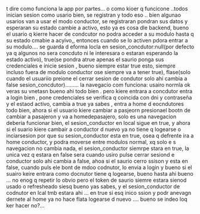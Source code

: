 t dire como funciona la app por partes... o como kioer q funcicone ..todos inician sesion como usario bien, se registran y todo eso .. bien
algunao usarios van a usar el modo conductor, se registraran pondran sus datos y esperaran su estado cambie a activo, esto ya es cosa dle backend, bueno el usario q kierre hacer de condcutor no podra acceder a su modulo hasta q su estado cmabie a acyivo,, entonces cuando se lo activen pdora entrar a su modulo.... se guarda d eforma locla en sesion_concdutor:null(por defecto ya q algunos no sera concduto ni le interesara o estaran esperando la estado activo), true(se pondra  atrue apenas el saurio ponga sus credenciales e inicie sesion , bueno siempre estar true esto, siempre incluso fuera de modulo conductor ose siempre va  a tener true), flase(solo cuando el usuariio preione el cerrar sesion de condutor solo ahi cambia a false sesion_concdutor).........
la navegacio com funciona: usairo normla ok veras su vnetasn bueno ahi todo bien . pero kiere entrara a concdutor entra a login bien , pone credenciales se verifica  q coincida con dni y contraseña y el estaod activo, cambia a true ya sabes , entra a home d eocndutores todo bien, ahora si el usuario kiere cambiar a pasjeorn presionael bootn de cambiar a pasajeron y va a homedepasajero, solo es una navegacion deberia funcionar bien, el sesion_conductor en local sigue en true, y ahora si el suario kiere cambair a conductor d nuevo ya no tiene q logearse o inciarsesion por que su sesion_conductor esta en  true, osea q defrente ira a home conductor, y podra moverse entre modulos normal, xq solo e s navegacion no cambia nada, el sesion_conductor siemrpe stara en true, la unica vez q estara en false sera cuando usiro pulse cerrar sesiond e conductor solo ahi cambia a false, ahoa si el saurio cerro ssison y esta en false, cuando puls ele bont de mdoo codnutor, lo envia a login y bueno si el suairo keire entrara  como docnutor tiene q logearse, bueno hasta ahi bueno ...
no enog q repetir lo obvio pero el token de saurio siemre estara sienod usado o refresheado siesq bueno yas sabes, y el sesion_conductor de codnutor en lcal tmb estara ahi ... en true si esq inico ssion y podr anevagn dernete al home ya no hace flata logearse d nuevo .... bueno se indeo loq ker hacer no?... 



